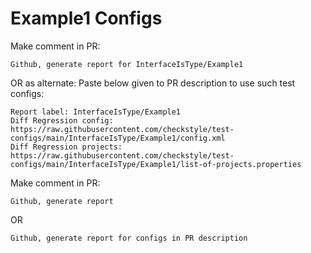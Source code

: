 # Example1 Configs
Make comment in PR:
```
Github, generate report for InterfaceIsType/Example1
```
OR as alternate:
Paste below given to PR description to use such test configs:
```
Report label: InterfaceIsType/Example1
Diff Regression config: https://raw.githubusercontent.com/checkstyle/test-configs/main/InterfaceIsType/Example1/config.xml
Diff Regression projects: https://raw.githubusercontent.com/checkstyle/test-configs/main/InterfaceIsType/Example1/list-of-projects.properties
```
Make comment in PR:
```
Github, generate report
```
OR
```
Github, generate report for configs in PR description
```
